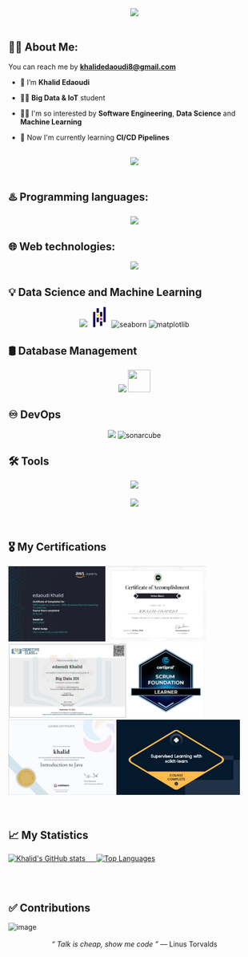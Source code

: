 
<div align="center">
    <img src="https://readme-typing-svg.herokuapp.com/?font=Righteous&size=50&center=true&vCenter=true&width=700&height=70&duration=5000&lines=Hi+There+Welcome+!+👋;+I'm+Khalid+Edaoudi+😎;Enjoy+Learning!" />
</div>

<br>

## 🙋‍♂️ About Me:

 You can reach me by **khalidedaoudi8@gmail.com**

- 🔭 I’m **Khalid Edaoudi**

- 👨‍🎓 **Big Data & IoT** student

- 👨‍💻 I'm so interested by **Software Engineering**, **Data Science** and **Machine Learning**

- 📙 Now I'm currently learning **CI/CD Pipelines**


<br>
<div align="center">
    <img src="https://user-images.githubusercontent.com/73097560/115834477-dbab4500-a447-11eb-908a-139a6edaec5c.gif" />
</div>
<br>

## ♨️ Programming languages:
<div align="center">
    <img src="https://skillicons.dev/icons?i=c,cpp,java,javascript,typescript,python" />
</div>

## 🌐 Web technologies:
<div align="center">
    <img src="https://skillicons.dev/icons?i=html,css,react,threejs,tailwind,materialui,redux,spring,next,flask,express,graphql" />
</div>

## 💡 Data Science and Machine Learning
<div align="center">
    <img src="https://skillicons.dev/icons?i=sklearn,tensorflow,pytorch,opencv"/>    
    <img src="https://raw.githubusercontent.com/devicons/devicon/2ae2a900d2f041da66e950e4d48052658d850630/icons/pandas/pandas-original.svg" height="40" alt="pandas" />
    <img src="https://seaborn.pydata.org/_images/logo-mark-lightbg.svg" height="40" alt="seaborn" />
    <img src="https://cdn.jsdelivr.net/gh/devicons/devicon/icons/matplotlib/matplotlib-original.svg" height="40" alt="matplotlib" />
</div>

## 🛢️ Database Management
<div align="center">
    <img src="https://skillicons.dev/icons?i=mysql,mongodb,postgres,redis" />
    <img src="https://www.vectorlogo.zone/logos/oracle/oracle-icon.svg" width="45px" height="45px"/>
    
</div>

## ♾️​ DevOps
<div align="center">
    <img src="https://skillicons.dev/icons?i=git,github,jenkins,docker,kubernetes" />
    <img src="https://www.google.com/url?sa=i&url=https%3A%2F%2Fmarketplace.visualstudio.com%2Fitems%3FitemName%3DSonarSource.sonarqube&psig=AOvVaw3ECTC0D9plyVh69vVFgIqK&ust=1761073505328000&source=images&cd=vfe&opi=89978449&ved=0CBUQjRxqFwoTCID8lpq8s5ADFQAAAAAdAAAAABAy" height="40" alt="sonarcube"/>
</div>

## 🛠️ Tools
<div align="center">
    <img src="https://skillicons.dev/icons?i=npm,nodejs,maven,yarn,latex,figma,vscode,anaconda,eclipse,idea,pycharm,postman,vite,vercel" /><br>
</div>

<br>
<div align="center">
    <img src="https://user-images.githubusercontent.com/73097560/115834477-dbab4500-a447-11eb-908a-139a6edaec5c.gif" />
</div>
<br>
<br>

## 🎖️ My Certifications
<div style="display:'flex'">
<img src="./cert/aws_machine_learning.jpg" height="150"/>
<img src="./cert/hackerRank_python.jpg" height="150"/>
<img src="./cert/IBM_Big_Data_101.jpg" height="150"/>
<img src="./cert/scrum-foundation-learner.png" height="150"/>
</div>
<div style="display:'flex'">
<img src="./cert/sololearn_introduction_to_java.jpg" height="150"/>
<img src="./cert/DataCamp_Supervised_Machine_Learning.jpg" height="150"/>
</div>
<br/>
<br/>

## 📈​ My Statistics
<p>
  <a href="https://github.com/khalid21456">
    <img src="https://github-readme-stats.vercel.app/api?username=khalid21456&show_icons=true&theme=radical" alt="Khalid's GitHub stats" height="195">
    &emsp;
    <img src="https://github-readme-stats.vercel.app/api/top-langs/?username=khalid21456&layout=compact&theme=radical" alt="Top Languages" height="195">
  </a>
</p>
<br/>
<br/>

## ​✅ Contributions
<img width="845" height="603" alt="image" src="https://github.com/user-attachments/assets/7f5903aa-eea9-405c-9e7e-c8a03d44f020" />
<br/><br/>
<div align="center">
 <i>“ Talk is cheap, show me code ”</i>
    ― Linus Torvalds
<div>
